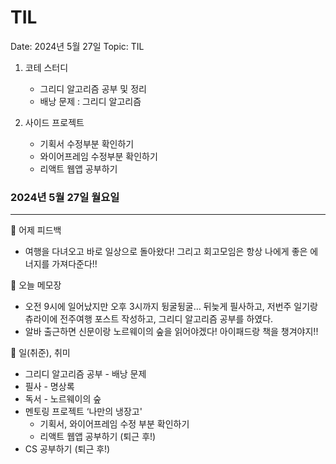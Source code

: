 # TIL

Date: 2024년 5월 27일
Topic: TIL

1. 코테 스터디
    - 그리디 알고리즘 공부 및 정리
    - 배낭 문제 : 그리디 알고리즘

1. 사이드 프로젝트
    - 기획서 수정부분 확인하기
    - 와이어프레임 수정부분 확인하기
    - 리액트 웹앱 공부하기

### 2024년 5월 27일 월요일

---

💜 어제 피드백

- 여행을 다녀오고 바로 일상으로 돌아왔다! 그리고 회고모임은 항상 나에게 좋은 에너지를 가져다준다!!

💜 오늘 메모장

- 오전 9시에 일어났지만 오후 3시까지 뒹굴뒹굴… 뒤늦게 필사하고, 저번주 일기랑 츄라이에 전주여행 포스트 작성하고, 그리디 알고리즘 공부를 하였다.
- 알바 출근하면 신문이랑 노르웨이의 숲을 읽어야겠다! 아이패드랑 책을 챙겨야지!!

💜 일(취준), 취미

- 그리디 알고리즘 공부 - 배낭 문제
- 필사 - 명상록
- 독서 - 노르웨이의 숲
- 멘토링 프로젝트 ‘나만의 냉장고'
    - 기획서, 와이어프레임 수정 부분 확인하기
    - 리액트 웹앱 공부하기 (퇴근 후!)
- CS 공부하기 (퇴근 후!)